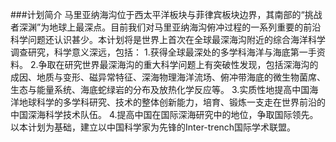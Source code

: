 ###计划简介
马里亚纳海沟位于西太平洋板块与菲律宾板块边界，其南部的“挑战者深渊”为地球上最深点。目前我们对马里亚纳海沟俯冲过程的一系列重要的前沿科学问题还认识甚少。本计划将是世界上首次在全球最深海沟附近的综合海洋科学调查研究，科学意义深远，包括：
1.获得全球最深处的多学科海洋与海底第一手资料。
2.争取在研究世界最深海沟的重大科学问题上有突破性发现，包括深海沟的成因、地质与变形、磁异常特征、深海物理海洋流场、俯冲带海底的微生物菌席、生态与能量系统、海底蛇绿岩的分布及放热化学反应等。
3.实质性地提高中国海洋地球科学的多学科研究、技术的整体创新能力，培育、锻炼一支走在世界前沿的中国深海科学技术队伍。
4.提高中国在国际深海研究中的地位，争取国际领先。以本计划为基础，建立以中国科学家为先锋的Inter-trench国际学术联盟。